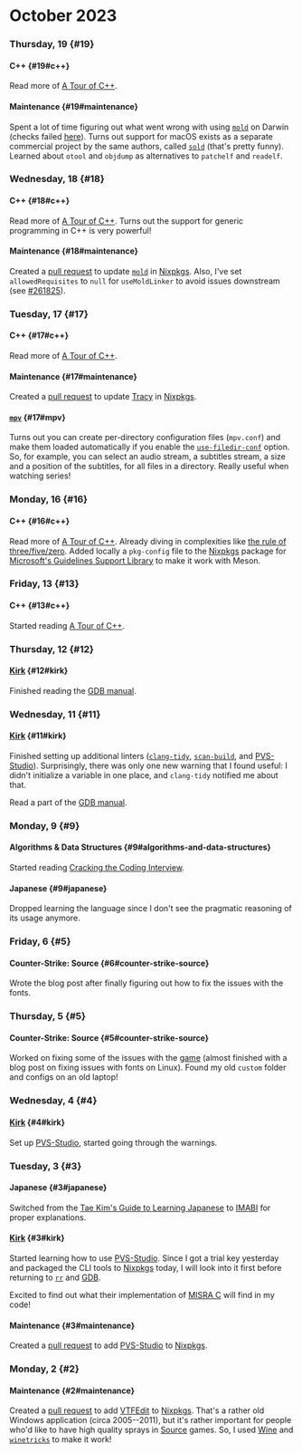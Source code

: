 # October 2023

### Thursday, 19 {#19}

#### C++ {#19#c++}

Read more of [A Tour of C++](https://www.stroustrup.com/tour3.html).

#### Maintenance {#19#maintenance}

Spent a lot of time figuring out what went wrong with using [`mold`](https://github.com/rui314/mold) on Darwin (checks failed [here](https://github.com/NixOS/nixpkgs/pull/261856)). Turns out support for macOS exists as a separate commercial project by the same authors, called [`sold`](https://github.com/bluewhalesystems/sold) (that's pretty funny). Learned about `otool` and `objdump` as alternatives to `patchelf` and `readelf`.

### Wednesday, 18 {#18}

#### C++ {#18#c++}

Read more of [A Tour of C++](https://www.stroustrup.com/tour3.html). Turns out the support for generic programming in C++ is very powerful!

#### Maintenance {#18#maintenance}

Created a [pull request](https://github.com/NixOS/nixpkgs/pull/261856) to update [`mold`](https://github.com/rui314/mold) in [Nixpkgs](https://github.com/NixOS/nixpkgs). Also, I've set `allowedRequisites` to `null` for `useMoldLinker` to avoid issues downstream (see [#261825](https://github.com/NixOS/nixpkgs/issues/261825)).

### Tuesday, 17 {#17}

#### C++ {#17#c++}

Read more of [A Tour of C++](https://www.stroustrup.com/tour3.html).

#### Maintenance {#17#maintenance}

Created a [pull request](https://github.com/NixOS/nixpkgs/pull/261589) to update [Tracy](https://github.com/wolfpld/tracy) in [Nixpkgs](https://github.com/NixOS/nixpkgs).

#### [`mpv`](https://mpv.io) {#17#mpv}

Turns out you can create per-directory configuration files (`mpv.conf`) and make them loaded automatically if you enable the [`use-filedir-conf`](https://mpv.io/manual/stable/#options-use-filedir-conf) option. So, for example, you can select an audio stream, a subtitles stream, a size and a position of the subtitles, for all files in a directory. Really useful when watching series!

### Monday, 16 {#16}

#### C++ {#16#c++}

Read more of [A Tour of C++](https://www.stroustrup.com/tour3.html). Already diving in complexities like [the rule of three/five/zero](https://en.cppreference.com/w/cpp/language/rule_of_three). Added locally a `pkg-config` file to the [Nixpkgs](https://github.com/NixOS/nixpkgs) package for [Microsoft's Guidelines Support Library](https://github.com/Microsoft/GSL) to make it work with Meson.

### Friday, 13 {#13}

#### C++ {#13#c++}

Started reading [A Tour of C++](https://www.stroustrup.com/tour3.html).

### Thursday, 12 {#12}

#### [Kirk](../../git.md#kirk) {#12#kirk}

Finished reading the [GDB manual](https://sourceware.org/gdb/current/onlinedocs/gdb).

### Wednesday, 11 {#11}

#### [Kirk](../../git.md#kirk) {#11#kirk}

Finished setting up additional linters ([`clang-tidy`](https://clang.llvm.org/extra/clang-tidy), [`scan-build`](https://clang-analyzer.llvm.org/scan-build.html), and [PVS-Studio](https://pvs-studio.com)). Surprisingly, there was only one new warning that I found useful: I didn't initialize a variable in one place, and `clang-tidy` notified me about that.

Read a part of the [GDB manual](https://sourceware.org/gdb/current/onlinedocs/gdb).

### Monday, 9 {#9}

#### Algorithms & Data Structures {#9#algorithms-and-data-structures}

Started reading [Cracking the Coding Interview](https://www.amazon.com/dp/0984782850).

#### Japanese {#9#japanese}

Dropped learning the language since I don't see the pragmatic reasoning of its usage anymore.

### Friday, 6 {#5}

#### Counter-Strike: Source {#6#counter-strike-source}

Wrote the blog post after finally figuring out how to fix the issues with the fonts.

### Thursday, 5 {#5}

#### Counter-Strike: Source {#5#counter-strike-source}

Worked on fixing some of the issues with the [game](https://en.wikipedia.org/wiki/Counter-Strike:_Source) (almost finished with a blog post on fixing issues with fonts on Linux). Found my old `custom` folder and configs on an old laptop!

### Wednesday, 4 {#4}

#### [Kirk](../../git.md#kirk) {#4#kirk}

Set up [PVS-Studio](https://pvs-studio.com/en/pvs-studio), started going through the warnings.

### Tuesday, 3 {#3}

#### Japanese {#3#japanese}

Switched from the [Tae Kim's Guide to Learning Japanese](https://guidetojapanese.org/learn/complete) to [IMABI](https://imabi.org) for proper explanations.

#### [Kirk](../../git.md#kirk) {#3#kirk}

Started learning how to use [PVS-Studio](https://pvs-studio.com/en/pvs-studio). Since I got a trial key yesterday and packaged the CLI tools to [Nixpkgs](https://github.com/NixOS/nixpkgs) today, I will look into it first before returning to [`rr`](https://github.com/rr-debugger/rr) and [GDB](https://www.sourceware.org/gdb).

Excited to find out what their implementation of [MISRA C](https://en.wikipedia.org/wiki/MISRA_C) will find in my code!

#### Maintenance {#3#maintenance}

Created a [pull request](https://github.com/NixOS/nixpkgs/pull/258817) to add [PVS-Studio](https://pvs-studio.com/en/pvs-studio) to [Nixpkgs](https://github.com/NixOS/nixpkgs).

### Monday, 2 {#2}

#### Maintenance {#2#maintenance}

Created a [pull request](https://github.com/NixOS/nixpkgs/pull/258646) to add [VTFEdit](https://developer.valvesoftware.com/wiki/VTFEdit) to [Nixpkgs](https://github.com/NixOS/nixpkgs). That's a rather old Windows application (circa 2005--2011), but it's rather important for people who'd like to have high quality sprays in [Source](https://en.wikipedia.org/wiki/Source) games. So, I used [Wine](https://en.wikipedia.org/wiki/Wine_(software)) and [`winetricks`](https://github.com/Winetricks/winetricks) to make it work!
